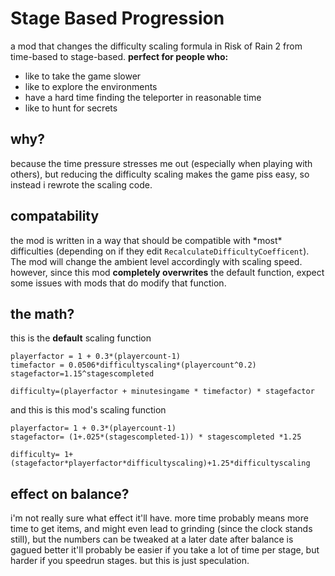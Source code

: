 # Stage Based Progression
a mod that changes the difficulty scaling formula in Risk of Rain 2 from time-based to stage-based.
**perfect for people who:**
* like to take the game slower
* like to explore the environments
* have a hard time finding the teleporter in reasonable time
* like to hunt for secrets

## why?
because the time pressure stresses me out (especially when playing with others), but reducing the difficulty scaling makes the game piss easy, so instead i rewrote the scaling code.

## compatability
the mod is written in a way that should be compatible with \*most\* difficulties (depending on if they edit `RecalculateDifficultyCoefficent`). The mod will change the ambient level accordingly with scaling speed.
however, since this mod **completely overwrites** the default function, expect some issues with mods that do modify that function.

## the math?
this is the __default__ scaling function
```
playerfactor = 1 + 0.3*(playercount-1)
timefactor = 0.0506*difficultyscaling*(playercount^0.2)
stagefactor=1.15^stagescompleted

difficulty=(playerfactor + minutesingame * timefactor) * stagefactor
```

and this is this mod's scaling function
```
playerfactor= 1 + 0.3*(playercount-1)
stagefactor= (1+.025*(stagescompleted-1)) * stagescompleted *1.25

difficulty= 1+(stagefactor*playerfactor*difficultyscaling)+1.25*difficultyscaling
```

## effect on balance?
i'm not really sure what effect it'll have. more time probably means more time to get items, and might even lead to grinding (since the clock stands still), but the numbers can be tweaked at a later date after balance is gagued better
it'll probably be easier if you take a lot of time per stage, but harder if you speedrun stages.
but this is just speculation.